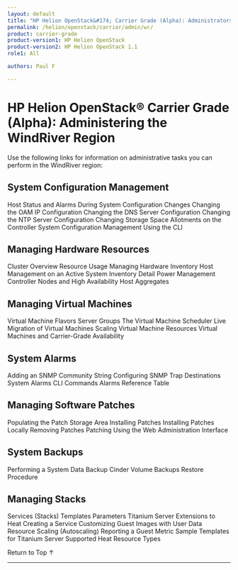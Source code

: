 ```yaml
---
layout: default
title: "HP Helion OpenStack&#174; Carrier Grade (Alpha): Administrators Guide"
permalink: /helion/openstack/carrier/admin/wr/
product: carrier-grade
product-version1: HP Helion OpenStack
product-version2: HP Helion OpenStack 1.1
role1: All

authors: Paul F

---
```

<!--UNDER REVISION-->

<script>

function PageRefresh {
onLoad="window.refresh"
}

PageRefresh();

</script>

<!--
<p style="font-size: small;"> <a href="/helion/openstack/1.1/3rd-party-license-agreements/">&#9664; PREV</a> | <a href="/helion/openstack/1.1/">&#9650; UP</a> | NEXT &#9654; </p>
-->

# HP Helion OpenStack&#174; Carrier Grade (Alpha): Administering the WindRiver Region

<!-- Topic taken from Titanium Server ADMINISTRATION GUIDE 15.x -->

Use the following links for information on administrative tasks you can perform in the WindRiver region:

## System Configuration Management

Host Status and Alarms During System Configuration Changes
Changing the OAM IP Configuration
Changing the DNS Server Configuration
Changing the NTP Server Configuration
Changing Storage Space Allotments on the Controller
System Configuration Management Using the CLI

## Managing Hardware Resources

Cluster Overview 
Resource Usage 
Managing Hardware Inventory 
Host Management on an Active System 
Inventory Detail 
Power Management 
Controller Nodes and High Availability 
Host Aggregates 

## Managing Virtual Machines
Virtual Machine Flavors 
Server Groups 
The Virtual Machine Scheduler 
Live Migration of Virtual Machines 
Scaling Virtual Machine Resources 
Virtual Machines and Carrier-Grade Availability 

## System Alarms
Adding an SNMP Community String
Configuring SNMP Trap Destinations 
System Alarms CLI Commands 
Alarms Reference Table 

## Managing Software Patches
Populating the Patch Storage Area 
Installing Patches 
Installing Patches Locally 
Removing Patches 
Patching Using the Web Administration Interface

## System Backups
Performing a System Data Backup 
Cinder Volume Backups 
Restore Procedure 

## Managing Stacks
Services (Stacks) 
Templates 
Parameters 
Titanium Server Extensions to Heat 
Creating a Service 
Customizing Guest Images with User Data 
Resource Scaling (Autoscaling) 
Reporting a Guest Metric 
Sample Templates for Titanium Server 
Supported Heat Resource Types

<a href="#top" style="padding:14px 0px 14px 0px; text-decoration: none;"> Return to Top &#8593; </a>
 
----
